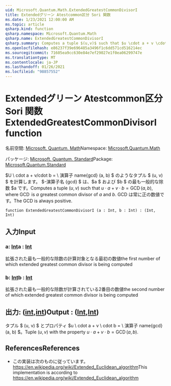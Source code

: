```yaml
---
uid: Microsoft.Quantum.Math.ExtendedGreatestCommonDivisorI
title: Extendedグリーン Atestcommon区分 Sori 関数
ms.date: 1/23/2021 12:00:00 AM
ms.topic: article
qsharp.kind: function
qsharp.namespace: Microsoft.Quantum.Math
qsharp.name: ExtendedGreatestCommonDivisorI
qsharp.summary: Computes a tuple $(u,v)$ such that $u \cdot a + v \cdot b = \operatorname{GCD}(a, b)$, where $\operatorname{GCD}$ is $a$ greatest common divisor of $a$ and $b$. The GCD is always positive.
ms.openlocfilehash: e86237f39e696485a3496f1c6dd571cd516214ec
ms.sourcegitcommit: 71605ea9cc630e84e7ef29027e1f0ea06299747e
ms.translationtype: MT
ms.contentlocale: ja-JP
ms.lasthandoff: 01/26/2021
ms.locfileid: "98857552"
---
```

# <a name="extendedgreatestcommondivisori-function"></a><span data-ttu-id="737a2-102">Extendedグリーン Atestcommon区分 Sori 関数</span><span class="sxs-lookup"><span data-stu-id="737a2-102">ExtendedGreatestCommonDivisorI function</span></span>

<span data-ttu-id="737a2-103">名前空間: [Microsoft. Quantum. Math](xref:Microsoft.Quantum.Math)</span><span class="sxs-lookup"><span data-stu-id="737a2-103">Namespace: [Microsoft.Quantum.Math](xref:Microsoft.Quantum.Math)</span></span>

<span data-ttu-id="737a2-104">パッケージ: [Microsoft. Quantum. Standard](https://nuget.org/packages/Microsoft.Quantum.Standard)</span><span class="sxs-lookup"><span data-stu-id="737a2-104">Package: [Microsoft.Quantum.Standard](https://nuget.org/packages/Microsoft.Quantum.Standard)</span></span>


<span data-ttu-id="737a2-105">$U \ cdot a + v/cdot b = \ 演算子 name{gcd} (a, b) $ のようなタプル $ (u, v) $ を計算します。 $-演算子名 {gcd} $ は、$a $ および $b $ の最も一般的な除数 $a です。</span><span class="sxs-lookup"><span data-stu-id="737a2-105">Computes a tuple $(u,v)$ such that $u \cdot a + v \cdot b = \operatorname{GCD}(a, b)$, where $\operatorname{GCD}$ is $a$ greatest common divisor of $a$ and $b$.</span></span> <span data-ttu-id="737a2-106">GCD は常に正の数値です。</span><span class="sxs-lookup"><span data-stu-id="737a2-106">The GCD is always positive.</span></span>

```qsharp
function ExtendedGreatestCommonDivisorI (a : Int, b : Int) : (Int, Int)
```


## <a name="input"></a><span data-ttu-id="737a2-107">入力</span><span class="sxs-lookup"><span data-stu-id="737a2-107">Input</span></span>

### <a name="a--int"></a><span data-ttu-id="737a2-108">a: [Int](xref:microsoft.quantum.lang-ref.int)</span><span class="sxs-lookup"><span data-stu-id="737a2-108">a : [Int](xref:microsoft.quantum.lang-ref.int)</span></span>

<span data-ttu-id="737a2-109">拡張された最も一般的な除数の計算対象となる最初の数値</span><span class="sxs-lookup"><span data-stu-id="737a2-109">the first number of which extended greatest common divisor is being computed</span></span>


### <a name="b--int"></a><span data-ttu-id="737a2-110">b: [Int](xref:microsoft.quantum.lang-ref.int)</span><span class="sxs-lookup"><span data-stu-id="737a2-110">b : [Int](xref:microsoft.quantum.lang-ref.int)</span></span>

<span data-ttu-id="737a2-111">拡張された最も一般的な除数が計算されている2番目の数値</span><span class="sxs-lookup"><span data-stu-id="737a2-111">the second number of which extended greatest common divisor is being computed</span></span>



## <a name="output--intint"></a><span data-ttu-id="737a2-112">出力: ([int](xref:microsoft.quantum.lang-ref.int),[int](xref:microsoft.quantum.lang-ref.int))</span><span class="sxs-lookup"><span data-stu-id="737a2-112">Output : ([Int](xref:microsoft.quantum.lang-ref.int),[Int](xref:microsoft.quantum.lang-ref.int))</span></span>

<span data-ttu-id="737a2-113">タプル $ (u, v) $ とプロパティ $u \ cdot a + v \ cdot b = \ 演算子 name{gcd} (a, b) $。</span><span class="sxs-lookup"><span data-stu-id="737a2-113">Tuple $(u,v)$ with the property $u \cdot a + v \cdot b = \operatorname{GCD}(a, b)$.</span></span>

## <a name="references"></a><span data-ttu-id="737a2-114">References</span><span class="sxs-lookup"><span data-stu-id="737a2-114">References</span></span>

- <span data-ttu-id="737a2-115">この実装は次のものに従っています。 https://en.wikipedia.org/wiki/Extended_Euclidean_algorithm</span><span class="sxs-lookup"><span data-stu-id="737a2-115">This implementation is according to https://en.wikipedia.org/wiki/Extended_Euclidean_algorithm</span></span>